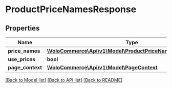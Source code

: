 # ProductPriceNamesResponse

## Properties
Name | Type | Description | Notes
------------ | ------------- | ------------- | -------------
**price_names** | [**\VoloCommerce\Api\v1\Model\ProductPriceNamesResponseBean[]**](ProductPriceNamesResponseBean.md) |  | [optional] 
**use_prices** | **bool** |  | [optional] 
**page_context** | [**\VoloCommerce\Api\v1\Model\PageContext**](PageContext.md) |  | [optional] 

[[Back to Model list]](../README.md#documentation-for-models) [[Back to API list]](../README.md#documentation-for-api-endpoints) [[Back to README]](../README.md)


